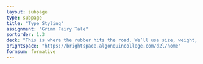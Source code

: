 ```yaml
---
layout: subpage
type: subpage
title: "Type Styling"
assignment: "Grimm Fairy Tale"
sortorder: 1.3
deck: "This is where the rubber hits the road. We’ll use size, weight, alignment, proximity, case, greys (no colour) and more to achieve hierarchy and to establish a clear reading order."
brightspace: "https://brightspace.algonquincollege.com/d2l/home"
formsum: formative
---
```

